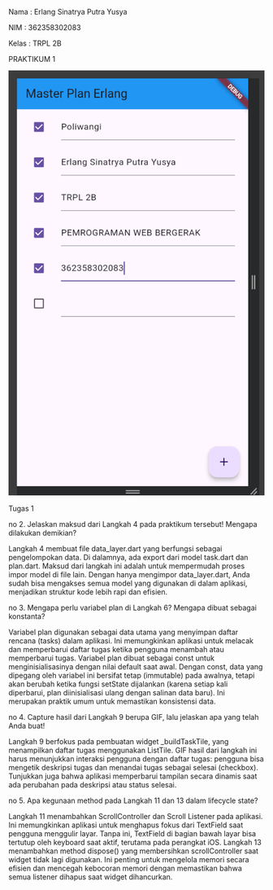 Nama    : Erlang Sinatrya Putra Yusya

NIM     : 362358302083

Kelas   : TRPL 2B


PRAKTIKUM 1 

![alt text](image.png)

Tugas 1

no 2. Jelaskan maksud dari Langkah 4 pada praktikum tersebut! Mengapa dilakukan demikian?

Langkah 4 membuat file data_layer.dart yang berfungsi sebagai pengelompokan data. Di dalamnya, ada export dari model task.dart dan plan.dart.
Maksud dari langkah ini adalah untuk mempermudah proses impor model di file lain. Dengan hanya mengimpor data_layer.dart, Anda sudah bisa mengakses semua model yang digunakan di dalam aplikasi, menjadikan struktur kode lebih rapi dan efisien.

no 3. Mengapa perlu variabel plan di Langkah 6? Mengapa dibuat sebagai konstanta?

Variabel plan digunakan sebagai data utama yang menyimpan daftar rencana (tasks) dalam aplikasi. Ini memungkinkan aplikasi untuk melacak dan memperbarui daftar tugas ketika pengguna menambah atau memperbarui tugas.
Variabel plan dibuat sebagai const untuk menginisialisasinya dengan nilai default saat awal. Dengan const, data yang dipegang oleh variabel ini bersifat tetap (immutable) pada awalnya, tetapi akan berubah ketika fungsi setState dijalankan (karena setiap kali diperbarui, plan diinisialisasi ulang dengan salinan data baru). Ini merupakan praktik umum untuk memastikan konsistensi data.

no 4. Capture hasil dari Langkah 9 berupa GIF, lalu jelaskan apa yang telah Anda buat!

Langkah 9 berfokus pada pembuatan widget _buildTaskTile, yang menampilkan daftar tugas menggunakan ListTile.
GIF hasil dari langkah ini harus menunjukkan interaksi pengguna dengan daftar tugas: pengguna bisa mengetik deskripsi tugas dan menandai tugas sebagai selesai (checkbox). Tunjukkan juga bahwa aplikasi memperbarui tampilan secara dinamis saat ada perubahan pada deskripsi atau status selesai.

no 5. Apa kegunaan method pada Langkah 11 dan 13 dalam lifecycle state?

Langkah 11 menambahkan ScrollController dan Scroll Listener pada aplikasi. Ini memungkinkan aplikasi untuk menghapus fokus dari TextField saat pengguna menggulir layar. Tanpa ini, TextField di bagian bawah layar bisa tertutup oleh keyboard saat aktif, terutama pada perangkat iOS.
Langkah 13 menambahkan method dispose() yang membersihkan scrollController saat widget tidak lagi digunakan. Ini penting untuk mengelola memori secara efisien dan mencegah kebocoran memori dengan memastikan bahwa semua listener dihapus saat widget dihancurkan.